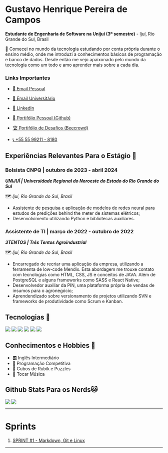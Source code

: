 # Gustavo Henrique Pereira de Campos

**Estudante de Engenharia de Software na Unijuí (3º semestre)** - Ijuí, Rio Grande do Sul, Brasil

<aside>
👋 Comecei no mundo da tecnologia estudando por conta própria durante o ensino médio, onde me introduzi a conhecimentos básicos de programação e banco de dados. Desde então me vejo apaixonado pelo mundo da tecnologia como um todo e amo aprender mais sobre a cada dia.

</aside>

### **Links Importantes**
- [📧 Email Pessoal](mailto:gustavop.campos2004@gmail.com)

- [📧 Email Universitário](mailto:gustavo.campos@sou.unijui.edu.br)

- [🔗 Linkedin](https://www.linkedin.com/in/gustavo-campos-a2573722a/)

- [👾 Portifólio Pessoal (Github)](https://github.com/GustavCampos)

- [🏆 Portifólio de Desafios (Beecrowd)](https://judge.beecrowd.com/en/profile/707323)

- [📞 +55 55 99211 - 8180](.)

## Experiências Relevantes Para o Estágio 💼

### Bolsista CNPQ | outubro de 2023 - abril 2024

***UNIJUÍ | Universidade Regional do Noroeste do Estado do Rio Grande do Sul***

🗺️ *Ijuí, Rio Grande do Sul, Brasil*

- Assistente de pesquisa e aplicação de modelos de redes neural para estudos de predições behind the meter de sistemas elétricos;
- Desenvolvimento utilizando Python e bibliotecas auxiliares.

### Assistente de TI | março de 2022 - outubro de 2022

***3TENTOS | Três Tentos Agroindustrial***

🗺️ *Ijuí, Rio Grande do Sul, Brasil*

- Encarregado de recriar uma aplicação da empresa, utilizando a ferramenta de low-code Mendix. Esta abordagem me trouxe contato com tecnologias como HTML, CSS, JS e conceitos de JAVA. Além de PostgreSQL e alguns frameworks como SASS e React Native;
- Desenvolvedor auxiliar da PIN, uma plataforma própria de vendas de insumos para o agronegócio;
- Aprendendizado sobre versionamento de projetos utilizando SVN e frameworks de produtividade como Scrum e Kanban.

## Tecnologias  🔧
<p>
  <img src='https://img.shields.io/badge/Python-3776AB?style=for-the-badge&logo=python&logoColor=white'>

  <img src='https://img.shields.io/badge/PHP-777BB4?style=for-the-badge&logo=php&logoColor=white'>

  <img src='https://img.shields.io/badge/Node.js-43853D?style=for-the-badge&logo=node.js&logoColor=white'>

  <img src='https://img.shields.io/badge/Sass-CC6699?style=for-the-badge&logo=sass&logoColor=white'>

  <img src='https://img.shields.io/badge/MySQL-00000F?style=for-the-badge&logo=mysql&logoColor=white'>

  <img src='https://img.shields.io/badge/Google_Cloud-4285F4?style=for-the-badge&logo=google-cloud&logoColor=white'>
</p>

## Conhecimentos e Hobbies 💯 
- 🆎 Inglês Intermediário
- 🏅 Programação Competitiva
- 🎲 Cubos de Rubik e Puzzles
- 🎸 Tocar Música

## Github Stats Para os Nerds🐱
<img align='left' src='https://github-readme-stats.vercel.app/api?username=GustavCampos&show_icons=true&theme=tokyonight&layout=compact#gh-dark-mode-only'>
<img src='https://github-readme-stats.vercel.app/api/top-langs/?username=GustavCampos&layout=compact&theme=tokyonight'> 

___

# Sprints
1. [SPRINT #1 - Markdown, Git e Linux](Sprint%201/README.md)
___